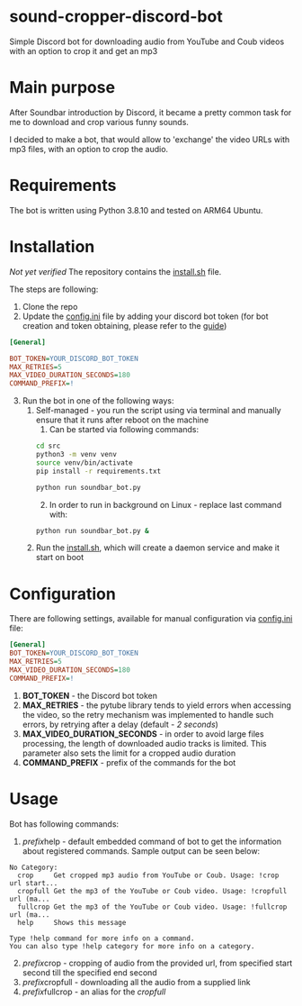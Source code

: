 # sound-cropper-discord-bot
Simple Discord bot for downloading audio from YouTube and Coub videos with an option to crop it and get an mp3

# Main purpose
After Soundbar introduction by Discord, it became a pretty common task for me to download and crop various funny sounds.

I decided to make a bot, that would allow to 'exchange' the video URLs with mp3 files, with an option to crop the audio.

# Requirements

The bot is written using Python 3.8.10 and tested on ARM64 Ubuntu.

# Installation

*Not yet verified* The repository contains the [install.sh](./src/install.sh) file.

The steps are following:
1. Clone the repo
2. Update the [config.ini](./src/config.ini) file by adding your discord bot token (for bot creation and token obtaining, please refer to the [guide](https://discordpy.readthedocs.io/en/stable/discord.html))

````ini
[General]

BOT_TOKEN=YOUR_DISCORD_BOT_TOKEN
MAX_RETRIES=5
MAX_VIDEO_DURATION_SECONDS=180
COMMAND_PREFIX=!
````

3. Run the bot in one of the following ways:
    1. Self-managed - you run the script using via terminal and manually ensure that it runs after reboot on the machine
        1. Can be started via following commands:
        ````sh
        cd src
        python3 -m venv venv
        source venv/bin/activate
        pip install -r requirements.txt

        python run soundbar_bot.py
        ````
        2. In order to run in background on Linux - replace last command with:
        ````sh
        python run soundbar_bot.py &
        ````
    2. Run the [install.sh](./src/install.sh), which will create a daemon service and make it start on boot

# Configuration

There are following settings, available for manual configuration via [config.ini](./src/config.ini) file:
````ini
[General]
BOT_TOKEN=YOUR_DISCORD_BOT_TOKEN
MAX_RETRIES=5
MAX_VIDEO_DURATION_SECONDS=180
COMMAND_PREFIX=!
````

1. **BOT_TOKEN** - the Discord bot token
2. **MAX_RETRIES** - the pytube library tends to yield errors when accessing the video, so the retry mechanism was implemented to handle such errors, by retrying after a delay (default - *2 seconds*)
3. **MAX_VIDEO_DURATION_SECONDS** - in order to avoid large files processing, the length of downloaded audio tracks is limited. This parameter also sets the limit for a cropped audio duration
4. **COMMAND_PREFIX** - prefix of the commands for the bot

# Usage

Bot has following commands:
1. *prefix*help - default embedded command of bot to get the information about registered commands. Sample output can be seen below:
````
No Category:
  crop     Get cropped mp3 audio from YouTube or Coub. Usage: !crop url start...
  cropfull Get the mp3 of the YouTube or Coub video. Usage: !cropfull url (ma...
  fullcrop Get the mp3 of the YouTube or Coub video. Usage: !fullcrop url (ma...
  help     Shows this message

Type !help command for more info on a command.
You can also type !help category for more info on a category.
````
2. *prefix*crop - cropping of audio from the provided url, from specified start second till the specified end second
3. *prefix*cropfull - downloading all the audio from a supplied link 
  1. *prefix*fullcrop - an alias for the *cropfull*

